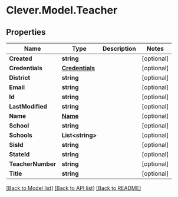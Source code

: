 # Clever.Model.Teacher
## Properties

Name | Type | Description | Notes
------------ | ------------- | ------------- | -------------
**Created** | **string** |  | [optional] 
**Credentials** | [**Credentials**](Credentials.md) |  | [optional] 
**District** | **string** |  | [optional] 
**Email** | **string** |  | [optional] 
**Id** | **string** |  | [optional] 
**LastModified** | **string** |  | [optional] 
**Name** | [**Name**](Name.md) |  | [optional] 
**School** | **string** |  | [optional] 
**Schools** | **List&lt;string&gt;** |  | [optional] 
**SisId** | **string** |  | [optional] 
**StateId** | **string** |  | [optional] 
**TeacherNumber** | **string** |  | [optional] 
**Title** | **string** |  | [optional] 

[[Back to Model list]](../README.md#documentation-for-models) [[Back to API list]](../README.md#documentation-for-api-endpoints) [[Back to README]](../README.md)

